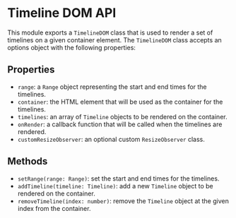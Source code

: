 # Timeline DOM API

This module exports a `TimelineDOM` class that is used to render a set of timelines on a given container element. The `TimelineDOM` class accepts an options object with the following properties:

## Properties

- `range`: a `Range` object representing the start and end times for the timelines.
- `container`: the HTML element that will be used as the container for the timelines.
- `timelines`: an array of `Timeline` objects to be rendered on the container.
- `onRender`: a callback function that will be called when the timelines are rendered.
- `customResizeObserver`: an optional custom `ResizeObserver` class.

## Methods

- `setRange(range: Range)`: set the start and end times for the timelines.
- `addTimeline(timeline: Timeline)`: add a new `Timeline` object to be rendered on the container.
- `removeTimeline(index: number)`: remove the `Timeline` object at the given index from the container.
